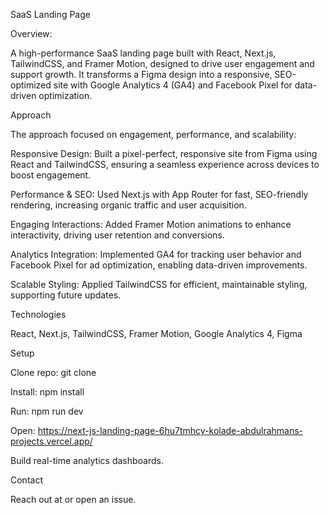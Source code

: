 SaaS Landing Page

Overview:

A high-performance SaaS landing page built with React, Next.js, TailwindCSS, and Framer Motion, designed to drive user engagement and support growth. 
It transforms a Figma design into a responsive, SEO-optimized site with Google Analytics 4 (GA4) and Facebook Pixel for data-driven optimization.



Approach

The approach focused on engagement, performance, and scalability:


Responsive Design: Built a pixel-perfect, responsive site from Figma using React and TailwindCSS, ensuring a seamless experience across devices to boost engagement.

Performance & SEO: Used Next.js with App Router for fast, SEO-friendly rendering, increasing organic traffic and user acquisition.

Engaging Interactions: Added Framer Motion animations to enhance interactivity, driving user retention and conversions.

Analytics Integration: Implemented GA4 for tracking user behavior and Facebook Pixel for ad optimization, enabling data-driven improvements.

Scalable Styling: Applied TailwindCSS for efficient, maintainable styling, supporting future updates.



Technologies

React, Next.js, TailwindCSS, Framer Motion, Google Analytics 4, Figma


Setup

Clone repo: git clone <repository-url>



Install: npm install

Run: npm run dev

Open: https://next-js-landing-page-6hu7tmhcy-kolade-abdulrahmans-projects.vercel.app/



Build real-time analytics dashboards.

Contact

Reach out at <your-email> or open an issue.
